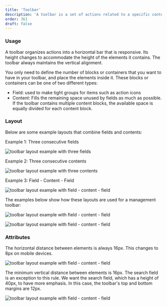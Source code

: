 ```yaml
---
title: 'Toolbar'
description: 'A toolbar is a set of actions related to a specific context that are grouped into a horizontal bar.'
order: 361
draft: false
---
```


### Usage

A toolbar organizes actions into a horizontal bar that is responsive. Its height changes to accommodate the height of the elements it contains. The toolbar always maintains the vertical alignment.

You only need to define the number of blocks or containers that you want to have in your toolbar, and place the elements inside it. These blocks or containers can be one of two different types:

-   Field: used to make tight groups for items such as action icons
-   Content: Fills the remaining space unused by fields as much as possible. If the toolbar contains multiple content blocks, the available space is equally divided for each content block.

### Layout

Below are some example layouts that combine fields and contents:

Example 1: Three consecutive fields

![toolbar layout example with three fields](/images/lexicon/ToolbarLayout1.jpg)

Example 2: Three consecutive contents

![toolbar layout example with three contents](/images/lexicon/ToolbarLayout2.jpg)

Example 3: Field - Content - Field

![toolbar layout example with field - content - field](/images/lexicon/ToolbarLayout3.jpg)

The examples below show how these layouts are used for a management toolbar:

![toolbar layout example with field - content - field](/images/lexicon/ToolbarLayoutExample1.jpg)

![toolbar layout example with field - content - field](/images/lexicon/ToolbarLayoutExample3.jpg)

### Attributes

The horizontal distance between elements is always 16px. This changes to 8px on mobile devices.

![toolbar layout example with field - content - field](/images/lexicon/ToolbarLayoutMetricsHor.jpg)

The minimum vertical distance between elements is 16px. The search field is an exception to this rule. We want the search field, which has a height of 40px, to have more emphasis. In this case, the toolbar's top and bottom margins are 12px.

![toolbar layout example with field - content - field](/images/lexicon/ToolbarLayoutMetricsVert.jpg)
